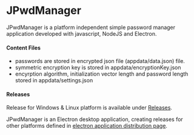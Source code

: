 # JPwdManager

JPwdManager is a platform independent simple password manager application developed with javascript, NodeJS and Electron.

#### Content Files
  - passwords are stored in encrypted json file (appdata/data.json) file.
  - symmetric encryption key is stored in appdata/encryptionKey.json
  - encyrption algorithm, initialization vector length and password length stored in appdata/settings.json

#### Releases

Release for Windows & Linux platform is available under [Releases](https://github.com/ahmetcanozturk/JPwdManager/releases).

JPwdManager is an Electron desktop application, creating releases for other platforms defined in [electron application distribution page](https://electronjs.org/docs/tutorial/application-distribution).
